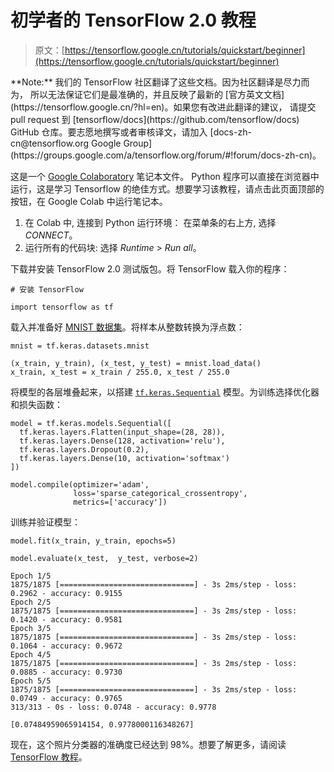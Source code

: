 # 初学者的 TensorFlow 2.0 教程

> 原文：[https://tensorflow.google.cn/tutorials/quickstart/beginner](https://tensorflow.google.cn/tutorials/quickstart/beginner)

<aside class="note">**Note:** 我们的 TensorFlow 社区翻译了这些文档。因为社区翻译是尽力而为， 所以无法保证它们是最准确的，并且反映了最新的 [官方英文文档](https://tensorflow.google.cn/?hl=en)。如果您有改进此翻译的建议， 请提交 pull request 到 [tensorflow/docs](https://github.com/tensorflow/docs) GitHub 仓库。要志愿地撰写或者审核译文，请加入 [docs-zh-cn@tensorflow.org Google Group](https://groups.google.com/a/tensorflow.org/forum/#!forum/docs-zh-cn)。</aside>

这是一个 [Google Colaboratory](https://colab.research.google.com/notebooks/welcome.ipynb) 笔记本文件。 Python 程序可以直接在浏览器中运行，这是学习 Tensorflow 的绝佳方式。想要学习该教程，请点击此页面顶部的按钮，在 Google Colab 中运行笔记本。

1.  在 Colab 中, 连接到 Python 运行环境： 在菜单条的右上方, 选择 *CONNECT*。
2.  运行所有的代码块: 选择 *Runtime* > *Run all*。

下载并安装 TensorFlow 2.0 测试版包。将 TensorFlow 载入你的程序：

```
# 安装 TensorFlow

import tensorflow as tf 
```

载入并准备好 [MNIST 数据集](http://yann.lecun.com/exdb/mnist/)。将样本从整数转换为浮点数：

```
mnist = tf.keras.datasets.mnist

(x_train, y_train), (x_test, y_test) = mnist.load_data()
x_train, x_test = x_train / 255.0, x_test / 255.0 
```

将模型的各层堆叠起来，以搭建 [`tf.keras.Sequential`](https://tensorflow.google.cn/api_docs/python/tf/keras/Sequential) 模型。为训练选择优化器和损失函数：

```
model = tf.keras.models.Sequential([
  tf.keras.layers.Flatten(input_shape=(28, 28)),
  tf.keras.layers.Dense(128, activation='relu'),
  tf.keras.layers.Dropout(0.2),
  tf.keras.layers.Dense(10, activation='softmax')
])

model.compile(optimizer='adam',
              loss='sparse_categorical_crossentropy',
              metrics=['accuracy']) 
```

训练并验证模型：

```
model.fit(x_train, y_train, epochs=5)

model.evaluate(x_test,  y_test, verbose=2) 
```

```
Epoch 1/5
1875/1875 [==============================] - 3s 2ms/step - loss: 0.2962 - accuracy: 0.9155
Epoch 2/5
1875/1875 [==============================] - 3s 2ms/step - loss: 0.1420 - accuracy: 0.9581
Epoch 3/5
1875/1875 [==============================] - 3s 2ms/step - loss: 0.1064 - accuracy: 0.9672
Epoch 4/5
1875/1875 [==============================] - 3s 2ms/step - loss: 0.0885 - accuracy: 0.9730
Epoch 5/5
1875/1875 [==============================] - 3s 2ms/step - loss: 0.0749 - accuracy: 0.9765
313/313 - 0s - loss: 0.0748 - accuracy: 0.9778

[0.07484959065914154, 0.9778000116348267]

```

现在，这个照片分类器的准确度已经达到 98%。想要了解更多，请阅读 [TensorFlow 教程](https://tensorflow.google.cn/tutorials/)。